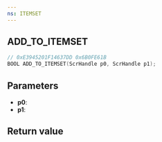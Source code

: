 ```yaml
---
ns: ITEMSET
---
```

## ADD_TO_ITEMSET

```c
// 0xE3945201F14637DD 0x6B0FE61B
BOOL ADD_TO_ITEMSET(ScrHandle p0, ScrHandle p1);
```


## Parameters
* **p0**: 
* **p1**: 

## Return value
